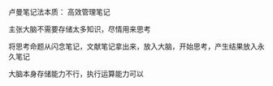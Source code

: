 卢曼笔记法本质： 高效管理笔记

主张大脑不需要存储太多知识，尽情用来思考

  

将思考命题从闪念笔记，文献笔记拿出来，放入大脑，开始思考，产生结果放入永久笔记

  

大脑本身存储能力不行，执行运算能力可以